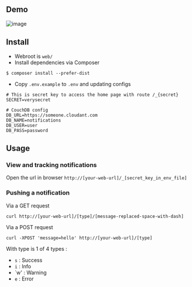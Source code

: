 ## Demo

![image](https://cloud.githubusercontent.com/assets/4528223/17339044/4774db04-5914-11e6-9c14-513411a828af.png)

## Install

- Webroot is `web/`
- Install dependencies via Composer

```
$ composer install --prefer-dist
```

- Copy `.env.example` to `.env` and updating configs

```
# This is secret key to access the home page with route /_{secret}
SECRET=verysecret

# CouchDB config
DB_URL=https://someone.cloudant.com
DB_NAME=notifications
DB_USER=user
DB_PASS=password
```

## Usage

### View and tracking notifications

Open the url in browser `http://[your-web-url]/_[secret_key_in_env_file]`

### Pushing a notification

Via a GET request
```
curl http://[your-web-url]/[type]/[message-replaced-space-with-dash]
```

Via a POST request
```
curl -XPOST 'message=hello' http://[your-web-url]/[type]
```

With type is 1 of 4 types :
- `s` : Success
- `i` : Info
- `w' : Warning
- `e` : Error
